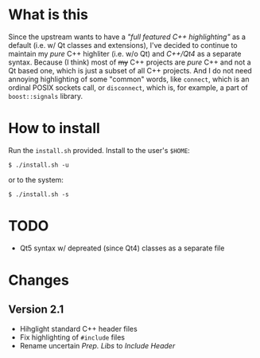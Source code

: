 What is this
============

Since the upstream wants to have a _"full featured C++ highlighting"_ as a default (i.e. w/ Qt classes and extensions),
I've decided to continue to maintain my _pure_ C++ highliter (i.e. w/o Qt) and _C++/Qt4_ as a separate syntax.
Because (I think) most of <del>my</del> C++ projects are _pure_ C++ and not a Qt based one, which is just a subset
of all C++ projects. And I do not need annoying highlighting of some "common" words, like `connect`, which is
an ordinal POSIX sockets call, or `disconnect`, which is, for example, a part of `boost::signals` library.


How to install
==============

Run the `install.sh` provided. Install to the user's `$HOME`:

    $ ./install.sh -u

or to the system:

    $ ./install.sh -s


TODO
====

* Qt5 syntax w/ depreated (since Qt4) classes as a separate file


Changes
=======

Version 2.1
-----------

* Hihglight standard C++ header files
* Fix highlighting of `#include` files
* Rename uncertain _Prep. Libs_ to _Include Header_
